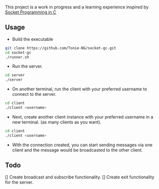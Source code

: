 This project is a work in progress and a learning experience inspired by [Socket Programming in C](https://www.youtube.com/watch?v=KEiur5aZnIM&t=1192s)

## Usage

- Build the executable

```bash
git clone https://github.com/Tonie-NG/socket-gc.git
cd socket-gc
./runner.sh
```

- Run the server.

```bash
cd server
./server
```

- On another terminal, run the client with your preferred username to connect to the server.

```bash
cd client
./client <username>
```

- Next, create another client instance with your preferred username in a new terminal. (as many clients as you want).

```bash
cd client
./client <username>
```

- With the connection created, you can start sending messages via one client and the message would be broadcasted to the other client.

## Todo
[] Create broadcast and subscribe functionality.
[] Create exit functionality for the server.
